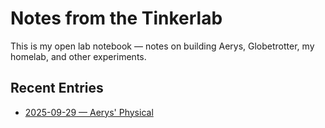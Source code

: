# Notes from the Tinkerlab

This is my open lab notebook — notes on building Aerys, Globetrotter, my homelab, and other experiments.

## Recent Entries
- [2025-09-29 — Aerys' Physical](posts/2025-09-29-aerys-physical-topology.md)
